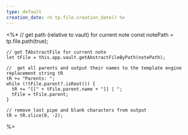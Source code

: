 ```yaml
---
type: default
creation_date: <% tp.file.creation_date() %>
---
```



<%* 
	// get path (relative to vault) for current note
	const notePath = tp.file.path(true);
		
	// get TAbstractFile for current note
	let tFile = this.app.vault.getAbstractFileByPath(notePath);
	
	//	get all parents and output their names to the template engine replacement string tR
	tR += "Parents: ";
	while (!tFile.parent?.isRoot()) {
	  tR += "[[" + tFile.parent.name + "]] | ";	 
	  tFile = tFile.parent;
	}
	
	// remove last pipe and blank characters from output
	tR = tR.slice(0, -2);
%>
